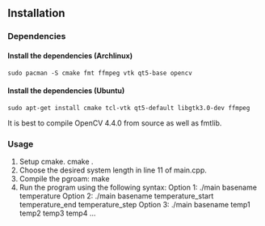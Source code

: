 ## Installation

### Dependencies

#### Install the dependencies (Archlinux)
	sudo pacman -S cmake fmt ffmpeg vtk qt5-base opencv
#### Install the dependencies (Ubuntu)
	sudo apt-get install cmake tcl-vtk qt5-default libgtk3.0-dev ffmpeg
It is best to compile OpenCV 4.4.0 from source as well as fmtlib.

### Usage
1. Setup cmake.
	 cmake .
2. Choose the desired system length in line 11 of main.cpp.
3. Compile the pgroam: 
	 make
4. Run the program using the following syntax:
	Option 1: ./main basename temperature
	Option 2: ./main basename temperature_start temperature_end temperature_step
	Option 3: ./main basename temp1 temp2 temp3 temp4 ...
